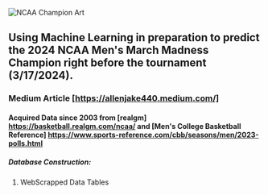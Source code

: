 ![NCAA Champion Art](https://github.com/allenjake440/Mens_March_Madness_Champion/assets/134075534/9c552d90-6d45-4b71-bf29-6838626cf0e9)

## Using Machine Learning in preparation to predict the 2024 NCAA Men's March Madness Champion right before the tournament (3/17/2024).

### Medium Article [https://allenjake440.medium.com/]

#### Acquired Data since 2003 from [realgm] https://basketball.realgm.com/ncaa/ and [Men's College Basketball Reference] https://www.sports-reference.com/cbb/seasons/men/2023-polls.html
##### Database Construction:
1. WebScrapped Data Tables 
